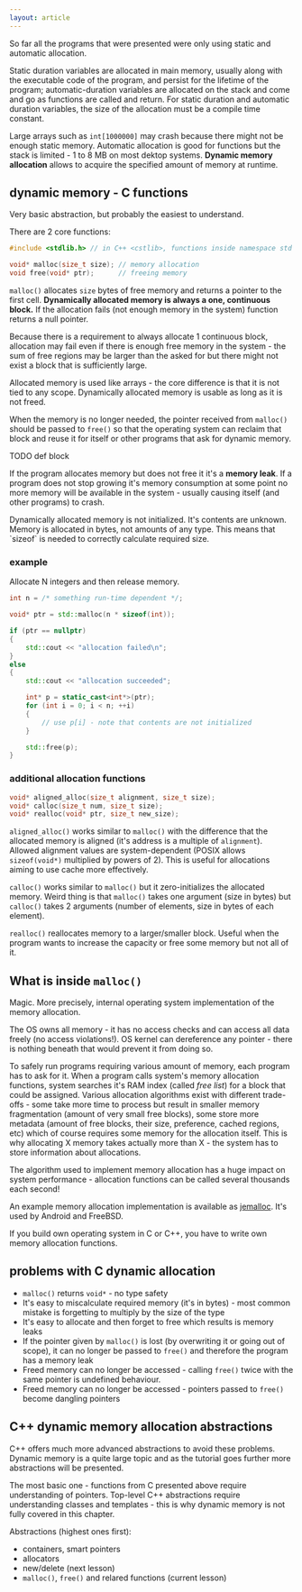```yaml
---
layout: article
---
```


So far all the programs that were presented were only using static and automatic allocation. 

Static duration variables are allocated in main memory, usually along with the executable code of the program, and persist for the lifetime of the program; automatic-duration variables are allocated on the stack and come and go as functions are called and return. For static duration and automatic duration variables, the size of the allocation must be a compile time constant.

Large arrays such as `int[1000000]` may crash because there might not be enough static memory. Automatic allocation is good for functions but the stack is limited - 1 to 8 MB on most dektop systems. **Dynamic memory allocation** allows to acquire the specified amount of memory at runtime.

## dynamic memory - C functions

Very basic abstraction, but probably the easiest to understand.

There are 2 core functions:

```c
#include <stdlib.h> // in C++ <cstlib>, functions inside namespace std

void* malloc(size_t size); // memory allocation
void free(void* ptr);      // freeing memory
```

`malloc()` allocates `size` bytes of free memory and returns a pointer to the first cell. **Dynamically allocated memory is always a one, continuous block.** If the allocation fails (not enough memory in the system) function returns a null pointer.

Because there is a requirement to always allocate 1 continuous block, allocation may fail even if there is enough free memory in the system - the sum of free regions may be larger than the asked for but there might not exist a block that is sufficiently large.

Allocated memory is used like arrays - the core difference is that it is not tied to any scope. Dynamically allocated memory is usable as long as it is not freed.

When the memory is no longer needed, the pointer received from `malloc()` should be passed to `free()` so that the operating system can reclaim that block and reuse it for itself or other programs that ask for dynamic memory.

TODO def block

If the program allocates memory but does not free it it's a **memory leak**. If a program does not stop growing it's memory consumption at some point no more memory will be available in the system - usually causing itself (and other programs) to crash.

<div class="note info">
Dynamically allocated memory is not initialized. It's contents are unknown.
</div>

<div class="note info">
Memory is allocated in bytes, not amounts of any type. This means that `sizeof` is needed to correctly calculate required size.
</div>

### example

Allocate N integers and then release memory.

```c++
int n = /* something run-time dependent */;

void* ptr = std::malloc(n * sizeof(int));

if (ptr == nullptr)
{
    std::cout << "allocation failed\n";
}
else
{
    std::cout << "allocation succeeded";

    int* p = static_cast<int*>(ptr);
    for (int i = 0; i < n; ++i)
    {
        // use p[i] - note that contents are not initialized
    }

    std::free(p);
}
```

### additional allocation functions

```c
void* aligned_alloc(size_t alignment, size_t size);
void* calloc(size_t num, size_t size);
void* realloc(void* ptr, size_t new_size);
```

`aligned_alloc()` works similar to `malloc()` with the difference that the allocated memory is aligned (it's address is a multiple of `alignment`). Allowed alignment values are system-dependent (POSIX allows `sizeof(void*)` multiplied by powers of 2). This is useful for allocations aiming to use cache more effectively.

`calloc()` works similar to `malloc()` but it zero-initializes the allocated memory. Weird thing is that `malloc()` takes one argument (size in bytes) but `calloc()` takes 2 arguments (number of elements, size in bytes of each element).

`realloc()` reallocates memory to a larger/smaller block. Useful when the program wants to increase the capacity or free some memory but not all of it.

## What is inside `malloc()`

Magic. More precisely, internal operating system implementation of the memory allocation. 

The OS owns all memory - it has no access checks and can access all data freely (no access violations!). OS kernel can dereference any pointer - there is nothing beneath that would prevent it from doing so.

To safely run programs requiring various amount of memory, each program has to ask for it. When a program calls system's memory allocation functions, system searches it's RAM index (called *free list*) for a block that could be assigned. Various allocation algorithms exist with different trade-offs - some take more time to process but result in smaller memory fragmentation (amount of very small free blocks), some store more metadata (amount of free blocks, their size, preference, cached regions, etc) which of course requires some memory for the allocation itself. This is why allocating X memory takes actually more than X - the system has to store information about allocations.

The algorithm used to implement memory allocation has a huge impact on system performance - allocation functions can be called several thousands each second!

An example memory allocation implementation is available as [jemalloc](http://jemalloc.net). It's used by Android and FreeBSD.

If you build own operating system in C or C++, you have to write own memory allocation functions.

## problems with C dynamic allocation

- `malloc()` returns `void*` - no type safety
- It's easy to miscalculate required memory (it's in bytes) - most common mistake is forgetting to multiply by the size of the type
- It's easy to allocate and then forget to free which results is memory leaks
- If the pointer given by `malloc()` is lost (by overwriting it or going out of scope), it can no longer be passed to `free()` and therefore the program has a memory leak
- Freed memory can no longer be accessed - calling `free()` twice with the same pointer is undefined behaviour.
- Freed memory can no longer be accessed - pointers passed to `free()` become dangling pointers

## C++ dynamic memory allocation abstractions

C++ offers much more advanced abstractions to avoid these problems. Dynamic memory is a quite large topic and as the tutorial goes further more abstractions will be presented.

The most basic one - functions from C presented above require understanding of pointers. Top-level C++ abstractions require understanding classes and templates - this is why dynamic memory is not fully covered in this chapter.

Abstractions (highest ones first):

- containers, smart pointers
- allocators
- new/delete (next lesson)
- `malloc()`, `free()` and relared functions (current lesson)
